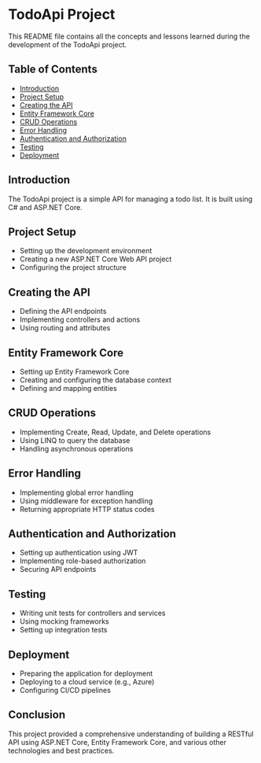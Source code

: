 # TodoApi Project

This README file contains all the concepts and lessons learned during the development of the TodoApi project.

## Table of Contents
- [Introduction](#introduction)
- [Project Setup](#project-setup)
- [Creating the API](#creating-the-api)
- [Entity Framework Core](#entity-framework-core)
- [CRUD Operations](#crud-operations)
- [Error Handling](#error-handling)
- [Authentication and Authorization](#authentication-and-authorization)
- [Testing](#testing)
- [Deployment](#deployment)

## Introduction
The TodoApi project is a simple API for managing a todo list. It is built using C# and ASP.NET Core.

## Project Setup
- Setting up the development environment
- Creating a new ASP.NET Core Web API project
- Configuring the project structure

## Creating the API
- Defining the API endpoints
- Implementing controllers and actions
- Using routing and attributes

## Entity Framework Core
- Setting up Entity Framework Core
- Creating and configuring the database context
- Defining and mapping entities

## CRUD Operations
- Implementing Create, Read, Update, and Delete operations
- Using LINQ to query the database
- Handling asynchronous operations

## Error Handling
- Implementing global error handling
- Using middleware for exception handling
- Returning appropriate HTTP status codes

## Authentication and Authorization
- Setting up authentication using JWT
- Implementing role-based authorization
- Securing API endpoints

## Testing
- Writing unit tests for controllers and services
- Using mocking frameworks
- Setting up integration tests

## Deployment
- Preparing the application for deployment
- Deploying to a cloud service (e.g., Azure)
- Configuring CI/CD pipelines

## Conclusion
This project provided a comprehensive understanding of building a RESTful API using ASP.NET Core, Entity Framework Core, and various other technologies and best practices.